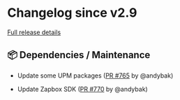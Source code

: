 # Changelog since v2.9

[Full release details](https://github.com/icosa-foundation/open-brush/compare/v2.9...0a1fd6e26b4f139a5b481f486ca153895351acfb)

## 📦 Dependencies / Maintenance

- Update some UPM packages ([PR #765](https://github.com/icosa-foundation/open-brush/pull/765) by @andybak)

- Update Zapbox SDK ([PR #770](https://github.com/icosa-foundation/open-brush/pull/770) by @andybak)





